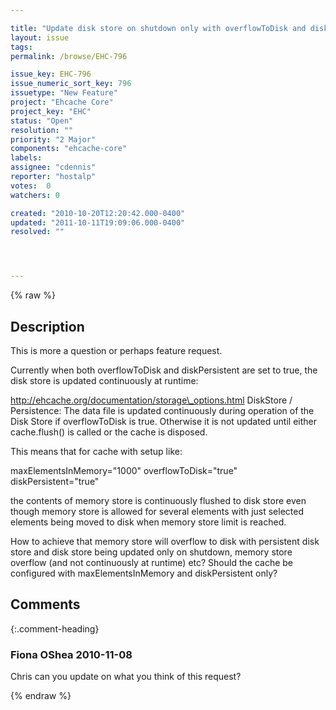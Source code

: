 ```yaml
---

title: "Update disk store on shutdown only with overflowToDisk and diskPersistent"
layout: issue
tags: 
permalink: /browse/EHC-796

issue_key: EHC-796
issue_numeric_sort_key: 796
issuetype: "New Feature"
project: "Ehcache Core"
project_key: "EHC"
status: "Open"
resolution: ""
priority: "2 Major"
components: "ehcache-core"
labels: 
assignee: "cdennis"
reporter: "hostalp"
votes:  0
watchers: 0

created: "2010-10-20T12:20:42.000-0400"
updated: "2011-10-11T19:09:06.000-0400"
resolved: ""




---
```


{% raw %}

## Description

<div markdown="1" class="description">

This is more a question or perhaps feature request.

Currently when both overflowToDisk and diskPersistent are set to true, the disk store is updated continuously at runtime:

http://ehcache.org/documentation/storage\_options.html DiskStore / Persistence:
The data file is updated continuously during operation of the Disk Store if overflowToDisk is true. Otherwise it is not updated until either cache.flush() is called or the cache is disposed.

This means that for cache with setup like:

maxElementsInMemory="1000"
overflowToDisk="true"
diskPersistent="true"

the contents of memory store is continuously flushed to disk store even though memory store is allowed for several elements with just selected elements being moved to disk when memory store limit is reached.

How to achieve that memory store will overflow to disk with persistent disk store and disk store being updated only on shutdown, memory store overflow (and not continuously at runtime) etc?
Should the cache be configured with maxElementsInMemory and diskPersistent only?

</div>

## Comments


{:.comment-heading}
### **Fiona OShea** <span class="date">2010-11-08</span>

<div markdown="1" class="comment">

Chris can you update on what you think of this request?

</div>



{% endraw %}
